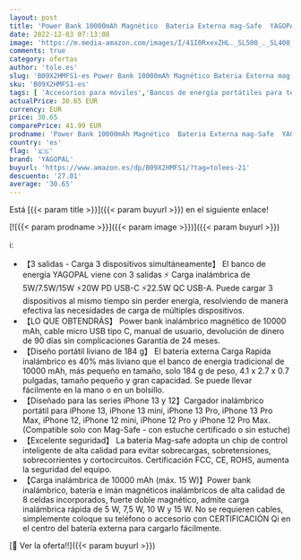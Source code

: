 ```yaml
---
layout: post
title: 'Power Bank 10000mAh Magnético  Bateria Externa mag-Safe  YAGOPAL Inalámbrico PD 22.5W Carga Rapida Inalámbrico Cargador Portátil con Pantalla LED USB-C Compatible con iPhone 12/13/14 Pro/Mini/Pro MAX'
date: 2022-12-03 07:13:08
image: 'https://m.media-amazon.com/images/I/41I0RxexZHL._SL500_._SL400_.jpg'
comments: true
category: ofertas
author: 'tole.es'
slug: 'B09X2HMFS1-es Power Bank 10000mAh Magnético Bateria Externa mag-Safe...'
sku: 'B09X2HMFS1-es'
tags: [ 'Accesorios para móviles','Bancos de energía portátiles para teléfonos móviles','Cargadores para móviles','Comunicación móvil y accesorios','Electrónica','iphone','yagopal','🇪🇸', ]
actualPrice: 30.65 EUR
currency: EUR
price: 30.65
comparePrice: 41.99 EUR
prodname: 'Power Bank 10000mAh Magnético  Bateria Externa mag-Safe  YAGOPAL Inalámbrico PD 22.5W Carga Rapida Inalámbrico Cargador Portátil con Pantalla LED USB-C Compatible con iPhone 12/13/14 Pro/Mini/Pro MAX'
country: 'es'
flag: '🇪🇸'
brand: 'YAGOPAL'
buyurl: 'https://www.amazon.es/dp/B09X2HMFS1/?tag=tolees-21'
descuento: '27.01'
average: '30.65'
---
```


Está [{{< param title >}}]({{< param buyurl >}}) en el siguiente enlace!

[![{{< param prodname >}}]({{< param image >}})]({{< param buyurl >}})

ℹ️:

- 【3 salidas - Carga 3 dispositivos simultáneamente】 El banco de energía YAGOPAL viene con 3 salidas ⚡ Carga inalámbrica de 5W/7.5W/15W ⚡20W PD USB-C ⚡22.5W QC USB-A. Puede cargar 3 dispositivos al mismo tiempo sin perder energía, resolviendo de manera efectiva las necesidades de carga de múltiples dispositivos.
- 【LO QUE OBTENDRÁS】 Power bank inalámbrico magnético de 10000 mAh, cable micro USB tipo C, manual de usuario, devolución de dinero de 90 días sin complicaciones Garantía de 24 meses.
- 【Diseño portátil liviano de 184 g】 El batería externa Carga Rapida inalámbrico es 40% más liviano que el banco de energía tradicional de 10000 mAh, más pequeño en tamaño, solo 184 g de peso, 4.1 x 2.7 x 0.7 pulgadas, tamaño pequeño y gran capacidad. Se puede llevar fácilmente en la mano o en un bolsillo.
- 【Diseñado para las series iPhone 13 y 12】Cargador inalámbrico portátil para iPhone 13, iPhone 13 mini, iPhone 13 Pro, iPhone 13 Pro Max, iPhone 12, iPhone 12 mini, iPhone 12 Pro y iPhone 12 Pro Max. (Compatible solo con Mag-Safe - con estuche certificado o sin estuche)
- 【Excelente seguridad】 La batería Mag-safe adopta un chip de control inteligente de alta calidad para evitar sobrecargas, sobretensiones, sobrecorrientes y cortocircuitos. Certificación FCC, CE, ROHS, aumenta la seguridad del equipo.
- 【Carga inalámbrica de 10000 mAh (máx. 15 W)】Power bank inalámbrico, batería e imán magnéticos inalámbricos de alta calidad de 8 celdas incorporados, fuerte doble magnético, admite carga inalámbrica rápida de 5 W, 7,5 W, 10 W y 15 W. No se requieren cables, simplemente coloque su teléfono o accesorio con CERTIFICACIÓN Qi en el centro del batería externa para cargarlo fácilmente.

[🛒 Ver la oferta!!]({{< param buyurl >}})
